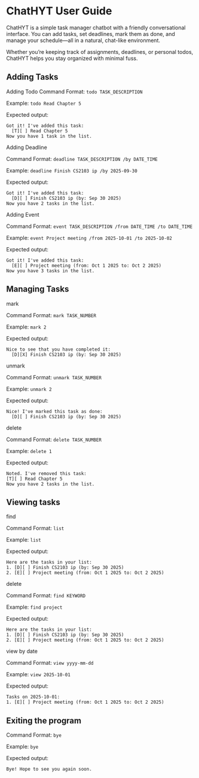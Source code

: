 # ChatHYT User Guide

ChatHYT is a simple task manager chatbot with a friendly conversational interface. You can add tasks, set deadlines, mark them as done, and manage your schedule—all in a natural, chat-like environment.

Whether you’re keeping track of assignments, deadlines, or personal todos, ChatHYT helps you stay organized with minimal fuss.

## Adding Tasks

Adding Todo 
Command Format: `todo TASK_DESCRIPTION`

Example: `todo Read Chapter 5`

Expected output:
```
Got it! I've added this task:
  [T][ ] Read Chapter 5
Now you have 1 task in the list.
```

Adding Deadline

Command Format: `deadline TASK_DESCRIPTION /by DATE_TIME`

Example: `deadline Finish CS2103 ip /by 2025-09-30`

Expected output:
```
Got it! I've added this task:
  [D][ ] Finish CS2103 ip (by: Sep 30 2025)
Now you have 2 tasks in the list.
```

Adding Event

Command Format: `event TASK_DESCRIPTION /from DATE_TIME /to DATE_TIME`

Example: `event Project meeting /from 2025-10-01 /to 2025-10-02`

Expected output:
```
Got it! I've added this task:
  [E][ ] Project meeting (from: Oct 1 2025 to: Oct 2 2025)
Now you have 3 tasks in the list.
```

## Managing Tasks

mark
   
Command Format: `mark TASK_NUMBER`

Example: `mark 2`

Expected output:
```
Nice to see that you have completed it:
  [D][X] Finish CS2103 ip (by: Sep 30 2025)
```
unmark

Command Format: `unmark TASK_NUMBER`

Example: `unmark 2`

Expected output:

```
Nice! I've marked this task as done:
  [D][ ] Finish CS2103 ip (by: Sep 30 2025)
```

delete

Command Format: `delete TASK_NUMBER`

Example: `delete 1`

Expected output:

```
Noted. I've removed this task:
[T][ ] Read Chapter 5
Now you have 2 tasks in the list.
```

## Viewing tasks

find

Command Format: `list`

Example: `list`

Expected output:

```
Here are the tasks in your list:
1. [D][ ] Finish CS2103 ip (by: Sep 30 2025)
2. [E][ ] Project meeting (from: Oct 1 2025 to: Oct 2 2025)
```

delete

Command Format: `find KEYWORD`

Example: `find project`

Expected output:

```
Here are the tasks in your list:
1. [D][ ] Finish CS2103 ip (by: Sep 30 2025)
2. [E][ ] Project meeting (from: Oct 1 2025 to: Oct 2 2025)
```
view by date

Command Format: `view yyyy-mm-dd`

Example: `view 2025-10-01`

Expected output:

```
Tasks on 2025-10-01:
1. [E][ ] Project meeting (from: Oct 1 2025 to: Oct 2 2025)
```

## Exiting the program

Command Format: `bye`

Example: `bye`

Expected output:

```
Bye! Hope to see you again soon.
```